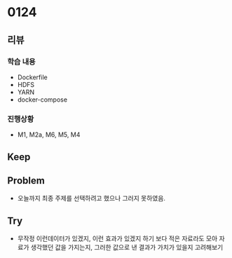 # 0124
## 리뷰
### 학습 내용
- Dockerfile
- HDFS
- YARN
- docker-compose
### 진행상황
- M1, M2a, M6, M5, M4
## Keep
## Problem
- 오늘까지 최종 주제를 선택하려고 했으나 그러지 못하였음.
## Try
- 무작정 이런데이터가 있겠지, 이런 효과가 있겠지 하기 보다 적은 자료라도 모아 자료가 생각했던 값을 가지는지, 그러한 값으로 낸 결과가 가치가 있을지 고려해보기